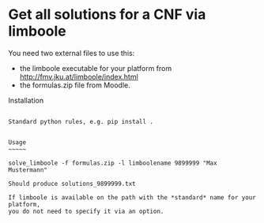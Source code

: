 Get all solutions for a CNF via limboole
========================================

You need two external files to use this:

* the limboole executable for your platform from http://fmv.jku.at/limboole/index.html
* the formulas.zip file from Moodle.

Installation
~~~~~~~~~~~~

Standard python rules, e.g. pip install .


Usage
~~~~~

solve_limboole -f formulas.zip -l limboolename 9899999 "Max Mustermann"

Should produce solutions_9899999.txt

If limboole is available on the path with the *standard* name for your platform, 
you do not need to specify it via an option. 